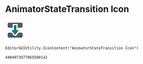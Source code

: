 # AnimatorStateTransition Icon
![](/img/AnimatorStateTransition%20Icon.png)

``` CSharp
EditorGUIUtility.IconContent("AnimatorStateTransition Icon")
```
```
4404973977065508142
```
